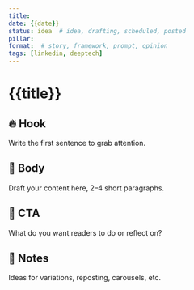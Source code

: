 ```yaml
---
title: 
date: {{date}}
status: idea  # idea, drafting, scheduled, posted
pillar: 
format:  # story, framework, prompt, opinion
tags: [linkedin, deeptech]
---
```


# {{title}}

## 🔥 Hook
Write the first sentence to grab attention.

## 📖 Body
Draft your content here, 2–4 short paragraphs.

## 🎯 CTA
What do you want readers to do or reflect on?

## 🧠 Notes
Ideas for variations, reposting, carousels, etc.